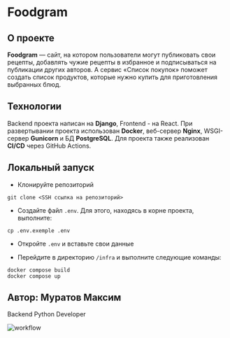 # Foodgram

## О проекте

**Foodgram** — сайт, на котором пользователи могут публиковать свои рецепты, добавлять чужие рецепты в избранное и подписываться на публикации других авторов. А сервис «Список покупок» поможет создать список продуктов, которые нужно купить для приготовления выбранных блюд.

## Технологии

Backend проекта написан на **Django**, Frontend - на React.
При развертывании проекта использован **Docker**, веб-сервер **Nginx**, WSGI-сервер **Gunicorn** и БД **PostgreSQL**.
Для проекта также реализован **CI/CD** через GitHub Actions.

## Локальный запуск

- Клонируйте репозиторий
```shell
git clone <SSH ссылка на репозиторий>
```

- Создайте файл `.env`. Для этого, находясь в корне проекта, выполните:
```shell
cp .env.exemple .env
```

- Откройте `.env` и вставьте свои данные

- Перейдите в директорию `/infra` и выполните следующие команды:
```shell
docker compose build
docker compose up
```

## Автор: Муратов Максим
Backend Python Developer

![workflow](https://github.com/Maksim-Muratov/foodgram-project-react/actions/workflows/main.yml/badge.svg)
